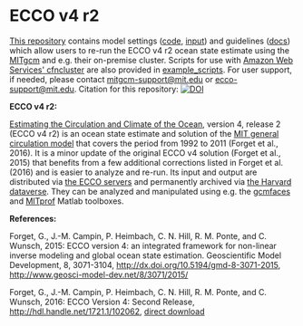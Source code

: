 # ECCO v4 r2

[This repository][] contains model settings ([code][], [input][]) and guidelines ([docs][]) which allow users to re-run the ECCO v4 r2 ocean state estimate using the [MITgcm][] and e.g. their on-premise cluster. Scripts for use with [Amazon Web Services' cfncluster][] are also provided in [example_scripts][]. For user support, if needed, please contact <mitgcm-support@mit.edu> or <ecco-support@mit.edu>. Citation for this repository: [![DOI](https://zenodo.org/badge/76184688.svg)](https://zenodo.org/badge/latestdoi/76184688)

[This repository]: https://github.com/gaelforget/ECCO_v4_r2/
[code]: https://github.com/gaelforget/ECCO_v4_r2/tree/master/code
[input]: https://github.com/gaelforget/ECCO_v4_r2/tree/master/input
[docs]: http://eccov4.readthedocs.io/en/latest/
[example_scripts]: https://github.com/gaelforget/ECCO_v4_r2/tree/master/example_scripts
[Estimating the Circulation and Climate of the Ocean]: http://ecco-group.org/
[MIT general circulation model]: http://mitgcm.org/
[MITgcm]: http://mitgcm.org/
[Amazon Web Services' cfncluster]: https://aws.amazon.com/hpc/cfncluster/
[the Harvard dataverse]: https://dataverse.harvard.edu/dataverse/ECCOv4r2
[gcmfaces]: https://github.com/gaelforget/gcmfaces
[MITprof]: https://github.com/gaelforget/MITprof
[the ECCO servers]: http://ecco-group.org/products.htm
[direct download]: https://dspace.mit.edu/bitstream/handle/1721.1/102062/standardAnalysis.pdf

**ECCO v4 r2:** 

[Estimating the Circulation and Climate of the Ocean][], version 4, release 2 (ECCO v4 r2) is an ocean state estimate and solution of the [MIT general circulation model][] that covers the period from 1992 to 2011 (Forget et al., 2016). It is a minor update of the original ECCO v4 solution (Forget et al., 2015) that benefits from a few additional corrections listed in Forget et al. (2016) and is easier to analyze and re-run. Its input and output are distributed via [the ECCO servers][] and permanently archived via [the Harvard dataverse][]. They can be analyzed and manipulated using e.g. the [gcmfaces][] and [MITprof][] Matlab toolboxes.

**References:**

Forget, G., J.-M. Campin, P. Heimbach, C. N. Hill, R. M. Ponte, and C. Wunsch, 2015: ECCO version 4: an integrated framework for non-linear inverse modeling and global ocean state estimation. Geoscientific Model Development, 8, 3071-3104, <http://dx.doi.org/10.5194/gmd-8-3071-2015>, <http://www.geosci-model-dev.net/8/3071/2015/>

Forget, G., J.-M. Campin, P. Heimbach, C. N. Hill, R. M. Ponte, and C. Wunsch, 2016: ECCO Version 4: Second Release, <http://hdl.handle.net/1721.1/102062>, [direct download][]

